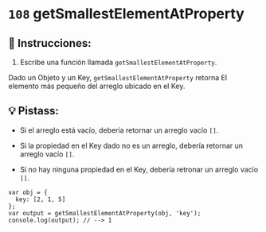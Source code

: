 # `108` getSmallestElementAtProperty

## 📝 Instrucciones:

1. Escribe una función llamada `getSmallestElementAtProperty`.

Dado un Objeto y un Key, `getSmallestElementAtProperty` retorna El elemento más pequeño del arreglo ubicado en el Key. 
 
## :bulb: Pistass:

* Si el arreglo está vacío, debería retornar un arreglo vacío `[]`.

* Si la propiedad en el Key dado no es un arreglo, debería retornar un arreglo vacío `[]`.

* Si no hay ninguna propiedad en el Key, debería retronar un arreglo vacío `[]`.

```Js
var obj = {
  key: [2, 1, 5]
};
var output = getSmallestElementAtProperty(obj, 'key');
console.log(output); // --> 1
```
